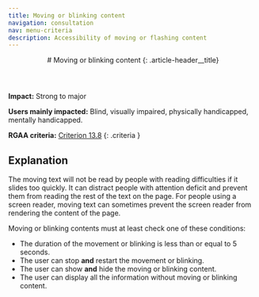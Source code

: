 ```yaml
---
title: Moving or blinking content
navigation: consultation
nav: menu-criteria
description: Accessibility of moving or flashing content
---
```


<header>
# Moving or blinking content
{: .article-header__title}
</header>

**Impact:** Strong to major

**Users mainly impacted:** Blind, visually impaired, physically handicapped, mentally handicapped.

**RGAA criteria:** [Criterion 13.8](https://www.numerique.gouv.fr/publications/rgaa-accessibilite/methode-rgaa/criteres/#crit-13-8)
{: .criteria }

## Explanation

The moving text will not be read by people with reading difficulties if it slides too quickly. It can distract people with attention deficit and prevent them from reading the rest of the text on the page. For people using a screen reader, moving text can sometimes prevent the screen reader from rendering the content of the page.

Moving or blinking contents must at least check one of these conditions:
* The duration of the movement or blinking is less than or equal to 5 seconds.
* The user can stop **and** restart the movement or blinking.
* The user can show **and** hide the moving or blinking content.
* The user can display all the information without moving or blinking content.
